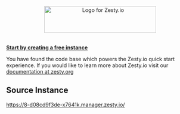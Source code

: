 <div style="text-align:center;">
  <img title="Logo for Zesty.io" width="300px" height="72px" src="https://brand.zesty.io/zesty-io-logo-horizontal.png" />  
</div>

<br />

**[Start by creating a free instance](https://start.zesty.io/)**

You have found the code base which powers the Zesty.io quick start experience. If you would like to learn more about Zesty.io visit our [documentation at zesty.org](https://zesty.org/)


## Source Instance

https://8-d08cd9f3de-x7641k.manager.zesty.io/
